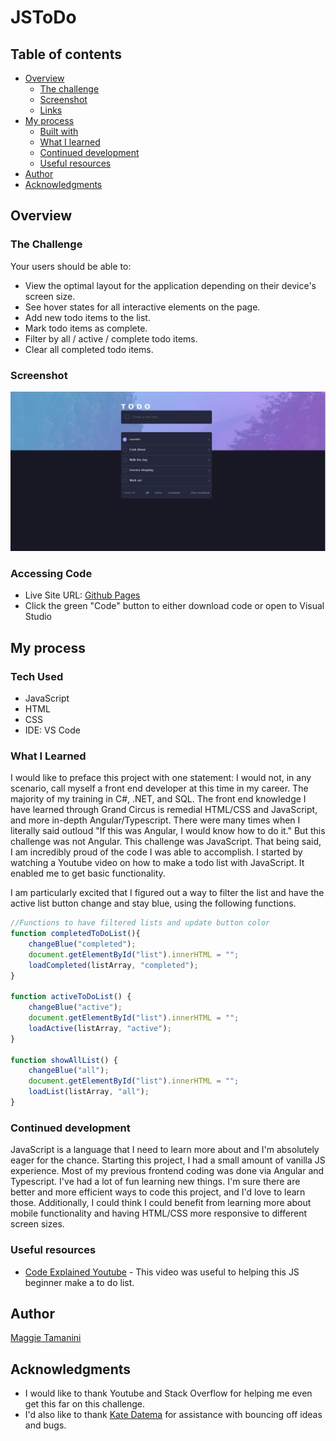 # JSToDo

## Table of contents

- [Overview](#overview)
  - [The challenge](#the-challenge)
  - [Screenshot](#screenshot)
  - [Links](#links)
- [My process](#my-process)
  - [Built with](#built-with)
  - [What I learned](#what-i-learned)
  - [Continued development](#continued-development)
  - [Useful resources](#useful-resources)
- [Author](#author)
- [Acknowledgments](#acknowledgments)


## Overview

### The Challenge

Your users should be able to:

- View the optimal layout for the application depending on their device's screen size.
- See hover states for all interactive elements on the page.
- Add new todo items to the list.
- Mark todo items as complete.
- Filter by all / active / complete todo items.
- Clear all completed todo items.

### Screenshot

![](./WebScreenShot.png)


### Accessing Code

- Live Site URL: [Github Pages](https://teiggam.github.io/JSToDo/index.html)
- Click the green "Code" button to either download code or open to Visual Studio

## My process

### Tech Used

- JavaScript
- HTML
- CSS
- IDE: VS Code

### What I Learned

I would like to preface this project with one statement:  I would not, in any scenario, call myself a front end developer at this time in my career.  The majority of my training in C#, .NET, and SQL.  The front end knowledge I have learned through Grand Circus is remedial HTML/CSS and JavaScript, and more in-depth Angular/Typescript. There were many times when I literally said outloud "If this was Angular, I would know how to do it."  But this challenge was not Angular.  This challenge was JavaScript.
That being said, I am incredibly proud of the code I was able to accomplish.  I started by watching a Youtube video on how to make a todo list with JavaScript.  It enabled me to get basic functionality. 

I am particularly excited that I figured out a way to filter the list and have the active list button change and stay blue, using the following functions.

```js
//Functions to have filtered lists and update button color
function completedToDoList(){
    changeBlue("completed");
    document.getElementById("list").innerHTML = "";
    loadCompleted(listArray, "completed");
}

function activeToDoList() {
    changeBlue("active");
    document.getElementById("list").innerHTML = "";
    loadActive(listArray, "active");
}

function showAllList() {
    changeBlue("all");
    document.getElementById("list").innerHTML = "";
    loadList(listArray, "all");
}
```


### Continued development

JavaScript is a language that I need to learn more about and I'm absolutely eager for the chance.  Starting this project, I had a small amount of vanilla JS experience.  Most of my previous frontend coding was done via Angular and Typescript.  I've had a lot of fun learning new things.  I'm sure there are better and more efficient ways to code this project, and I'd love to learn those.  Additionally, I could think I could benefit from learning more about mobile functionality and having HTML/CSS more responsive to different screen sizes.

### Useful resources

- [Code Explained Youtube](https://www.youtube.com/watch?v=b8sUhU_eq3g) - This video was useful to helping this JS beginner make a to do list.


## Author

[Maggie Tamanini](https://linkedin.com/in/deiggam)



## Acknowledgments

- I would like to thank Youtube and Stack Overflow for helping me even get this far on this challenge. 
- I'd also like to thank [Kate Datema](https://github.com/KateDatema) for assistance with bouncing off ideas and bugs.


